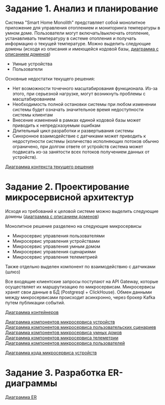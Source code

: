 # Задание 1. Анализ и планирование

Система "Smart Home Monolith" представляет собой монолитное приложение для управления отоплением и мониторинга температуры в умном доме. 
Пользователи могут включать/выключать отопление, устанавливать температуру в системе отопления и получать информацию о текущей температуре.
Можно выделить следующие домены (исходя из описания и имеющейся кодовой базы, [диаграмма с описанием доменов](diagrams/asis/domain/Domain.puml))
- Умные устройства
- Пользователи

Основные недостатки текущего решения:
- Нет возможности точечного масштабирования функционала. Из-за этого, при серьезной нагрузке, могут возникнуть проблемы с масштабированием
- Необходимость полной остановки системы при любом изменении системы будет означать значительное время недоступности системы клиентам
- Внесение изменений в рамках единой кодовой базы может приводить к непредсказуемым ошибкам
- Длительный цикл разработки и развертывания системы
- Синхронное взаимодействие с датчиками может приводить к недоступности системы (количество исполняющих потоков обычно ограничено, 
при долгом ответе от устройств система может подвисать из-за занятости всех потоков получением данных от устройств).

[Диаграмма контекста текущего решения](diagrams/asis/context/Context.puml)

# Задание 2. Проектирование микросервисной архитектур

Исходя из требований к целовой системе можно выделить следующие домены ([диаграмма с описанием доменов](diagrams/tobe/domain/Domain.puml))

Монолитное решение разделено на следующие микросервисы
- Микросервис управления пользователями
- Микросервис управления устройствами
- Микросервис управления умным домом
- Микросервис управления сценариями
- Микросервис управления телеметрией

Также отдельно выделен компонент по взаимодействию с датчиками (шлюз)

Все входящие клиентские запросы поступают на API Gateway, которые осуществляет их маршрутизацию по микросервисам. 
Микросервисы хранят свои данные в БД (Postgresql + ClickHouse). Обмен данными между микросервисами происходит асинхронно, 
через брокер Kafka путем публикации событий.

[Диаграмма контейнеров](diagrams/tobe/container/Container.puml)

[Диаграмма компонентов микросервиса устройств](diagrams/tobe/component/Device.puml)  
[Диаграмма компонентов микросервиса пользовательских сценариев](diagrams/tobe/component/Scenario.puml)  
[Диаграмма компонентов микросервиса умных домов](diagrams/tobe/component/SmartHome.puml)  
[Диаграмма компонентов микросервиса телеметрии](diagrams/tobe/component/Telemetry.puml)  
[Диаграмма компонентов микросервиса пользователей](diagrams/tobe/component/User.puml)  

[Диаграмма кода микросервиса устройств](diagrams/tobe/code/Device.puml)

# Задание 3. Разработка ER-диаграммы
[Диаграмма ER](diagrams/tobe/er/ER.puml)
